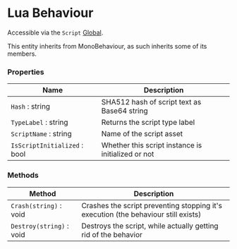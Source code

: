 # Lua Behaviour

Accessible via the `Script` [Global](globals.md).

This entity inherits from MonoBehaviour, as such inherits some of its members.

### Properties

| Name                         | Description                                         |
|------------------------------|-----------------------------------------------------|
| `Hash` : string              | SHA512 hash of script text as Base64 string         |
| `TypeLabel` : string         | Returns the script type label                       |
| `ScriptName` : string        | Name of the script asset                            |
| `IsScriptInitialized` : bool | Whether this script instance is initialized or not  |


### Methods

| Method                   | Description                                                                        |
|--------------------------|------------------------------------------------------------------------------------|
| `Crash(string)` : void   | Crashes the script preventing stopping it's execution (the behaviour still exists) |
| `Destroy(string)` : void | Destroys the script, while actually getting rid of the behavior                    |
